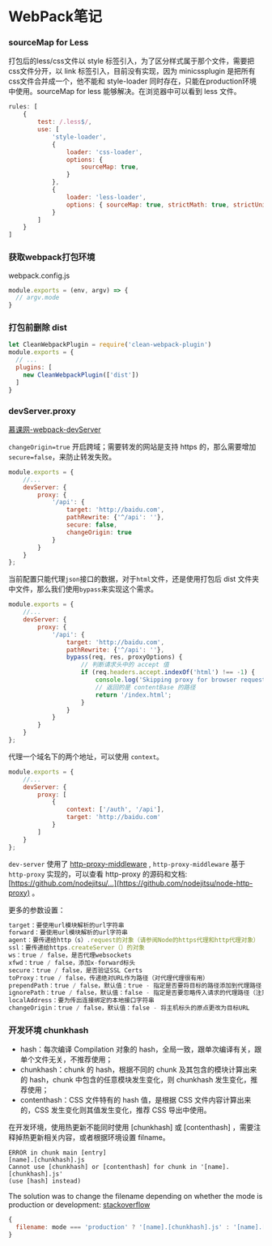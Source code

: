 # WebPack笔记

### sourceMap for Less

打包后的less/css文件以 style 标签引入，为了区分样式属于那个文件，需要把css文件分开，以 link 标签引入，目前没有实现，因为 minicssplugin 是把所有css文件合并成一个，他不能和 style-loader 同时存在，只能在production环境中使用。sourceMap for less 能够解决。在浏览器中可以看到 less 文件。

```js
rules: [
    {
        test: /.less$/,
        use: [
            'style-loader', 
            {
                loader: 'css-loader',
                options: {
                    sourceMap: true,
                }
            },
            {
                loader: 'less-loader',
                options: { sourceMap: true, strictMath: true, strictUnits: true }
            }
        ]
    }
]
```

### 获取webpack打包环境

webpack.config.js

```js
module.exports = (env, argv) => {
  // argv.mode 
}
```

### 打包前删除 dist

```js
let CleanWebpackPlugin = require('clean-webpack-plugin')
module.exports = {
  // ...
  plugins: [
    new CleanWebpackPlugin(['dist'])
  ]
}
```

### devServer.proxy

[慕课网-webpack-devServer](https://www.imooc.com/read/29/article/272)

`changeOrigin=true` 开启跨域；需要转发的网站是支持 https 的，那么需要增加`secure=false`，来防止转发失败。

```js
module.exports = {
    //...
    devServer: {
        proxy: {
            '/api': {
                target: 'http://baidu.com',
                pathRewrite: {'^/api': ''},
              	secure: false,
                changeOrigin: true
            }
        }
    }
};
```

当前配置只能代理`json`接口的数据，对于`html`文件，还是使用打包后 dist 文件夹中文件，那么我们使用`bypass`来实现这个需求。

```js
module.exports = {
    //...
    devServer: {
        proxy: {
            '/api': {
                target: 'http://baidu.com',
                pathRewrite: {'^/api': ''},
              	bypass(req, res, proxyOptions) {
                    // 判断请求头中的 accept 值
                    if (req.headers.accept.indexOf('html') !== -1) {
                        console.log('Skipping proxy for browser request.');
                        // 返回的是 contentBase 的路径
                        return '/index.html';
                    }
                }
            }
        }
    }
};
```

代理一个域名下的两个地址，可以使用 `context`。

```js
module.exports = {
    //...
    devServer: {
        proxy: [
            {
                context: ['/auth', '/api'],
                target: 'http://baidu.com'
            }
        ]
    }
};
```

`dev-server` 使用了 [http-proxy-middleware](https://github.com/chimurai/http-proxy-middleware) , `http-proxy-middleware` 基于 `http-proxy` 实现的，可以查看 http-proxy 的源码和文档:[https://github.com/nodejitsu/...](https://github.com/nodejitsu/node-http-proxy) 。

更多的参数设置：

```js
target：要使用url模块解析的url字符串
forward：要使用url模块解析的url字符串
agent：要传递给http（s）.request的对象（请参阅Node的https代理和http代理对象）
ssl：要传递给https.createServer（）的对象
ws：true / false，是否代理websockets
xfwd：true / false，添加x-forward标头
secure：true / false，是否验证SSL Certs
toProxy：true / false，传递绝对URL作为路径（对代理代理很有用）
prependPath：true / false，默认值：true - 指定是否要将目标的路径添加到代理路径
ignorePath：true / false，默认值：false - 指定是否要忽略传入请求的代理路径（注意：如果需要，您必须附加/手动）。
localAddress：要为传出连接绑定的本地接口字符串
changeOrigin：true / false，默认值：false - 将主机标头的原点更改为目标URL
```

### 开发环境 chunkhash 

+ hash：每次编译 Compilation 对象的 hash，全局一致，跟单次编译有关，跟单个文件无关，不推荐使用；
+ chunkhash：chunk 的 hash，根据不同的 chunk 及其包含的模块计算出来的 hash，chunk 中包含的任意模块发生变化，则 chunkhash 发生变化，推荐使用；
+ contenthash：CSS 文件特有的 hash 值，是根据 CSS 文件内容计算出来的，CSS 发生变化则其值发生变化，推荐 CSS 导出中使用。

在开发环境，使用热更新不能同时使用 [chunkhash] 或 [contenthash] ，需要注释掉热更新相关内容，或者根据环境设置 filname。

```
ERROR in chunk main [entry]
[name].[chunkhash].js
Cannot use [chunkhash] or [contenthash] for chunk in '[name].[chunkhash].js' 
(use [hash] instead)
```

The solution was to change the filename depending on whether the mode is production or development: [stackoverflow](https://stackoverflow.com/questions/50217480/cannot-use-chunkhash-or-contenthash-for-chunk-in-name-chunkhash-js-us#) 

```js
{
  filename: mode === 'production' ? '[name].[chunkhash].js' : '[name].[hash].js'
}
```